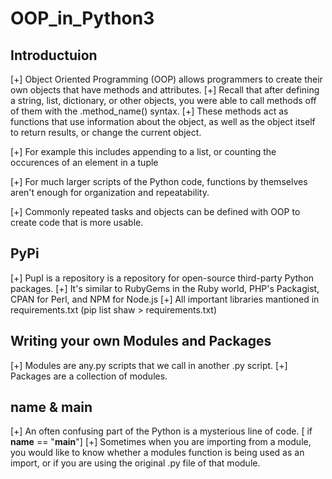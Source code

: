 # OOP_in_Python3

## Introductuion
[+] Object Oriented Programming (OOP) allows programmers to create their own objects that have methods and attributes.
[+] Recall that after defining a string, list, dictionary, or other objects, you were able to call methods off of them with the .method_name() syntax.
[+] These methods act as functions that use information about the object, as well as the object itself to return results, or change the current object.

[+] For example this includes appending to a list, or counting the occurences of an element in a tuple

[+] For much larger scripts of the Python code, functions by themselves aren't enough for organization and repeatability.

[+] Commonly repeated tasks and objects can be defined with OOP to create code that is more usable.

## PyPi

[+] PupI is a repository is a repository for open-source third-party Python packages.
[+] It's similar to RubyGems in the Ruby world, PHP's Packagist, CPAN for Perl, and NPM for Node.js
[+] All important libraries mantioned in requirements.txt (pip list shaw > requirements.txt)

## Writing your own Modules and Packages

[+] Modules are any.py scripts that we call in another .py script.
[+] Packages are a collection of modules.

## __name__ & __main__

[+] An often confusing part of the Python is a mysterious line of code. [ if __name__ == "__main__"]
[+] Sometimes when you are importing from a module, you would like to know whether a modules function is being used as an import, or if you are using the original .py file of that module.
